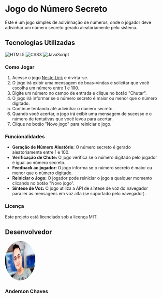 # Jogo do Número Secreto

Este é um jogo simples de adivinhação de números, onde o jogador deve adivinhar um número secreto gerado aleatoriamente pelo sistema.

## Tecnologias Utilizadas

![HTML5](https://img.shields.io/badge/HTML5-E34F26?style=for-the-badge&logo=html5&logoColor=white)
![CSS3](https://img.shields.io/badge/CSS3-1572B6?style=for-the-badge&logo=css3&logoColor=white)
![JavaScript](https://img.shields.io/badge/JavaScript-F7DF1E?style=for-the-badge&logo=javascript&logoColor=black)

### Como Jogar

1. Acesse o jogo [Neste Link](https://jogo-do-numero-secreto-ashen-six.vercel.app/) e divirta-se.
2. O jogo irá exibir uma mensagem de boas-vindas e solicitar que você escolha um número entre 1 e 100.
3. Digite um número no campo de entrada e clique no botão "Chutar".
4. O jogo irá informar se o número secreto é maior ou menor que o número digitado.
5. Continue tentando até adivinhar o número secreto.
6. Quando você acertar, o jogo irá exibir uma mensagem de sucesso e o número de tentativas que você levou para acertar.
7. Clique no botão "Novo jogo" para reiniciar o jogo.

### Funcionalidades

* **Geração de Número Aleatório:** O número secreto é gerado aleatoriamente entre 1 e 100.
* **Verificação de Chute:** O jogo verifica se o número digitado pelo jogador é igual ao número secreto.
* **Feedback ao jogador:** O jogo informa se o número secreto é maior ou menor que o número digitado.
* **Reiniciar o Jogo:** O jogador pode reiniciar o jogo a qualquer momento clicando no botão "Novo jogo".
* **Síntese de Voz:** O jogo utiliza a API de síntese de voz do navegador para ler as mensagens em voz alta (se suportado pelo navegador).

### Licença

Este projeto está licenciado sob a licença MIT.

## Desenvolvedor

<div>
<img src="./img/imagem_perfil_fundo_desfocado.jpg" style=width:100px;height:130px;border-radius:50%;/>
</div>

### Anderson Chaves
